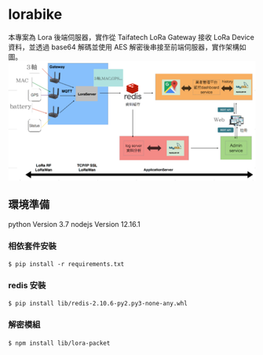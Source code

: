 # lorabike
本專案為 Lora 後端伺服器，實作從 Taifatech LoRa Gateway 接收 LoRa Device 資料，並透過 base64 解碼並使用 AES 解密後串接至前端伺服器，實作架構如圖。
![image](https://github.com/Samcandy/lorabike/blob/v2.0/img/Architecture.png)

## 環境準備
python Version 3.7
nodejs Version 12.16.1
### 相依套件安裝
`$ pip install -r requirements.txt`
### redis 安裝
`$ pip install lib/redis-2.10.6-py2.py3-none-any.whl`
### 解密模組
`$ npm install lib/lora-packet`
